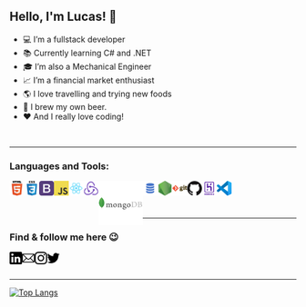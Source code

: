 ## Hello, I'm Lucas! 👋

- 💻 I’m a fullstack developer
- 📚 Currently learning C# and .NET
- 🎓 I’m also a Mechanical Engineer 
- 📈 I’m a financial market enthusiast
- 🌎 I love travelling and trying new foods
- 🍺 I brew my own beer.
- ❤️ And I really love coding!

<br />
<hr>

### Languages and Tools:

<img align="left" alt="HTML5" width="26px" src="https://raw.githubusercontent.com/github/explore/80688e429a7d4ef2fca1e82350fe8e3517d3494d/topics/html/html.png" />
<img align="left" alt="CSS3" width="26px" src="https://raw.githubusercontent.com/github/explore/80688e429a7d4ef2fca1e82350fe8e3517d3494d/topics/css/css.png" />
<img align="left" alt="Bootstrap" width="26px" src="https://raw.githubusercontent.com/github/explore/80688e429a7d4ef2fca1e82350fe8e3517d3494d/topics/bootstrap/bootstrap.png">
<img align="left" alt="JavaScript" width="26px" src="https://raw.githubusercontent.com/github/explore/80688e429a7d4ef2fca1e82350fe8e3517d3494d/topics/javascript/javascript.png" />
<img align="left" alt="React" width="26px" src="https://github.com/github/explore/blob/main/topics/react/react.png" />
<img align="left" alt="Redux" width="26px" src="https://github.com/github/explore/blob/main/topics/redux/redux.png" />
<img align="left" alt="MongoDB" width="78px" src="https://github.com/github/explore/blob/main/topics/mongodb/mongodb.png" />
<img align="left" alt="SQL" width="26px" src="https://raw.githubusercontent.com/github/explore/80688e429a7d4ef2fca1e82350fe8e3517d3494d/topics/sql/sql.png" />
<img align="left" alt="NodeJS" width="26px" src="https://github.com/github/explore/blob/main/topics/nodejs/nodejs.png" />
<img align="left" alt="Git" width="26px" src="https://raw.githubusercontent.com/github/explore/80688e429a7d4ef2fca1e82350fe8e3517d3494d/topics/git/git.png" />
<img align="left" alt="GitHub" width="26px" src="https://raw.githubusercontent.com/github/explore/78df643247d429f6cc873026c0622819ad797942/topics/github/github.png" />
<img align="left" alt="Heroku" width="26px" src="https://github.com/github/explore/blob/main/topics/heroku/heroku.png" />
<img align="left" alt="Visual Studio Code" width="26px" src="https://raw.githubusercontent.com/github/explore/80688e429a7d4ef2fca1e82350fe8e3517d3494d/topics/visual-studio-code/visual-studio-code.png" />

<br />
<br />
<br />
<hr>

### Find & follow me here 😉

[<img align="left" alt="LinkedIn" width="22px" src="https://github.com/biacaram/biacaram/blob/main/images/linkedin.png">](https://www.linkedin.com/in/lucascandre/)
[<img align="left" alt="Email" width="22px" src="https://github.com/biacaram/biacaram/blob/main/images/mail.png">](mailto:lcancado1@hotmail.com)
[<img align="left" alt="Instagram" width="22px" src="https://github.com/biacaram/biacaram/blob/main/images/instagram.png">](https://www.instagram.com/lucascmca/?hl=en)
[<img align="left" alt="Twitter" width="22px" src="https://github.com/biacaram/biacaram/blob/main/images/twitter.png">](https://twitter.com/Lucascandre)

<br />
<br />
<hr>

<!-- [![Lucas's github stats](https://github-readme-stats.vercel.app/api?username=lucascandre&count_private=true&show_icons=true)](https://github.com/lucascandre/github-readme-stats)
<br /> -->

[![Top Langs](https://github-readme-stats.vercel.app/api/top-langs/?username=lucascandre&langs_count=6)](https://github.com/lucascandre/github-readme-stats)
